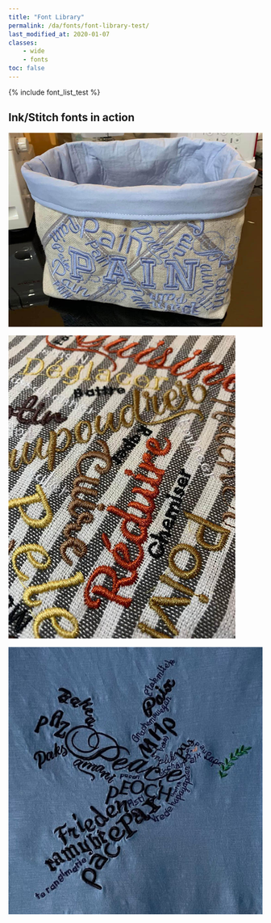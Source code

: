 ```yaml
---
title: "Font Library"
permalink: /da/fonts/font-library-test/
last_modified_at: 2020-01-07
classes:
    - wide
    - fonts
toc: false
---
```

{% include font_list_test %}

## Ink/Stitch fonts in action

![multifont](/assets/images/fonts/multifont.jpg)

![multifont2](/assets/images/fonts/multifont2.jpg)

![multifont3](/assets/images/fonts/multifont3.jpg)
